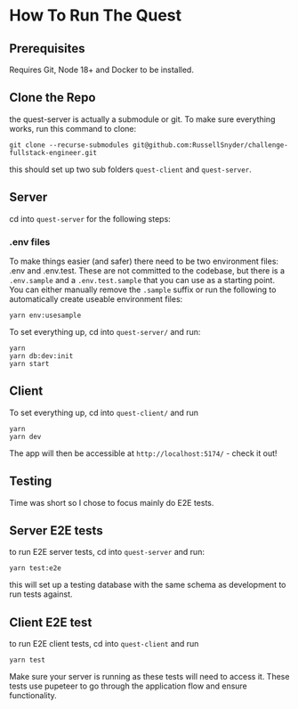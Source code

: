 # How To Run The Quest

## Prerequisites

Requires Git, Node 18+ and Docker to be installed.

## Clone the Repo

the quest-server is actually a submodule or git. To make sure everything works, run this command to clone:
```
git clone --recurse-submodules git@github.com:RussellSnyder/challenge-fullstack-engineer.git
```

this should set up two sub folders `quest-client` and `quest-server`.

## Server

cd into `quest-server` for the following steps:

### .env files

To make things easier (and safer) there need to be two environment files: .env and .env.test. These are not committed to the codebase, but there is a `.env.sample` and a `.env.test.sample` that you can use as a starting point. You can either manually remove the `.sample` suffix or run the following to automatically create useable environment files:

```
yarn env:usesample
```

To set everything up, cd into `quest-server/` and run:

```
yarn
yarn db:dev:init
yarn start
```

## Client

To set everything up, cd into `quest-client/` and run

```
yarn
yarn dev
```

The app will then be accessible at `http://localhost:5174/` - check it out!

## Testing

Time was short so I chose to focus mainly do E2E tests.

## Server E2E tests

to run E2E server tests, cd into `quest-server` and run:

```
yarn test:e2e
```

this will set up a testing database with the same schema as development to run tests against.

## Client E2E test

to run E2E client tests, cd into `quest-client` and run

```
yarn test
```

Make sure your server is running as these tests will need to access it. These tests use pupeteer to go through the application flow and ensure functionality.